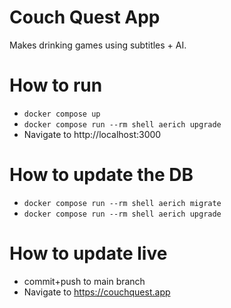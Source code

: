 Couch Quest App
===

Makes drinking games using subtitles + AI.

# How to run
 * `docker compose up`
 * `docker compose run --rm shell aerich upgrade`
 * Navigate to http://localhost:3000

# How to update the DB
 * `docker compose run --rm shell aerich migrate`
 * `docker compose run --rm shell aerich upgrade`

# How to update live
 * commit+push to main branch
 * Navigate to https://couchquest.app